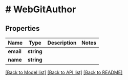 # # WebGitAuthor

## Properties

Name | Type | Description | Notes
------------ | ------------- | ------------- | -------------
**email** | **string** |  |
**name** | **string** |  |

[[Back to Model list]](../../README.md#models) [[Back to API list]](../../README.md#endpoints) [[Back to README]](../../README.md)
